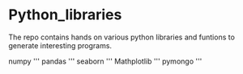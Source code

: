 # Python_libraries
 The repo contains hands on various python libraries and funtions to generate interesting programs.

numpy
'''
pandas
'''
seaborn
'''
Mathplotlib
'''
pymongo
'''
